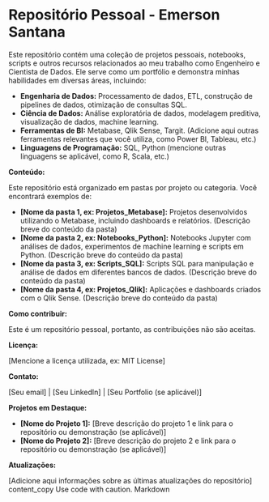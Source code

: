# Repositório Pessoal - Emerson Santana

Este repositório contém uma coleção de projetos pessoais, notebooks, scripts e outros recursos relacionados ao meu trabalho como Engenheiro e Cientista de Dados.  Ele serve como um portfólio e demonstra minhas habilidades em diversas áreas, incluindo:

* **Engenharia de Dados:**  Processamento de dados, ETL, construção de pipelines de dados, otimização de consultas SQL.
* **Ciência de Dados:** Análise exploratória de dados, modelagem preditiva, visualização de dados, machine learning.
* **Ferramentas de BI:** Metabase, Qlik Sense, Targit.  (Adicione aqui outras ferramentas relevantes que você utiliza, como Power BI, Tableau, etc.)
* **Linguagens de Programação:** SQL, Python (mencione outras linguagens se aplicável, como R, Scala, etc.)


**Conteúdo:**

Este repositório está organizado em pastas por projeto ou categoria.  Você encontrará exemplos de:

* **[Nome da pasta 1, ex: Projetos_Metabase]:**  Projetos desenvolvidos utilizando o Metabase, incluindo dashboards e relatórios.  (Descrição breve do conteúdo da pasta)
* **[Nome da pasta 2, ex: Notebooks_Python]:** Notebooks Jupyter com análises de dados, experimentos de machine learning e scripts em Python. (Descrição breve do conteúdo da pasta)
* **[Nome da pasta 3, ex: Scripts_SQL]:**  Scripts SQL para manipulação e análise de dados em diferentes bancos de dados. (Descrição breve do conteúdo da pasta)
* **[Nome da pasta 4, ex: Projetos_Qlik]:**  Aplicações e dashboards criados com o Qlik Sense. (Descrição breve do conteúdo da pasta)


**Como contribuir:**

Este é um repositório pessoal, portanto, as contribuições não são aceitas.


**Licença:**

[Mencione a licença utilizada, ex: MIT License]


**Contato:**

[Seu email] | [Seu LinkedIn] | [Seu Portfolio (se aplicável)]


**Projetos em Destaque:**

* **[Nome do Projeto 1]:** [Breve descrição do projeto 1 e link para o repositório ou demonstração (se aplicável)]
* **[Nome do Projeto 2]:** [Breve descrição do projeto 2 e link para o repositório ou demonstração (se aplicável)]


**Atualizações:**

[Adicione aqui informações sobre as últimas atualizações do repositório]
content_copy
Use code with caution.
Markdown
